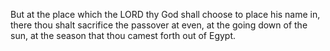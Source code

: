 But at the place which the LORD thy God shall choose to place his name in, there thou shalt sacrifice the passover at even, at the going down of the sun, at the season that thou camest forth out of Egypt.
